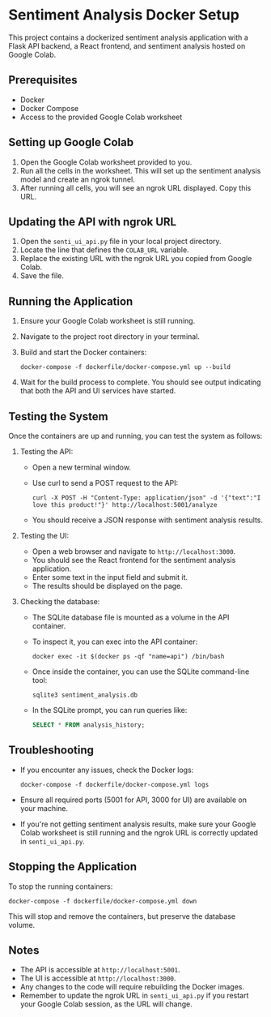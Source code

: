 # Sentiment Analysis Docker Setup

This project contains a dockerized sentiment analysis application with a Flask API backend, a React frontend, and sentiment analysis hosted on Google Colab.

## Prerequisites

- Docker
- Docker Compose
- Access to the provided Google Colab worksheet

## Setting up Google Colab

1. Open the Google Colab worksheet provided to you.
2. Run all the cells in the worksheet. This will set up the sentiment analysis model and create an ngrok tunnel.
3. After running all cells, you will see an ngrok URL displayed. Copy this URL.

## Updating the API with ngrok URL

1. Open the `senti_ui_api.py` file in your local project directory.
2. Locate the line that defines the `COLAB_URL` variable.
3. Replace the existing URL with the ngrok URL you copied from Google Colab.
4. Save the file.

## Running the Application

1. Ensure your Google Colab worksheet is still running.
2. Navigate to the project root directory in your terminal.
3. Build and start the Docker containers:

   ```
   docker-compose -f dockerfile/docker-compose.yml up --build
   ```

4. Wait for the build process to complete. You should see output indicating that both the API and UI services have started.

## Testing the System

Once the containers are up and running, you can test the system as follows:

1. Testing the API:
   - Open a new terminal window.
   - Use curl to send a POST request to the API:

     ```
     curl -X POST -H "Content-Type: application/json" -d '{"text":"I love this product!"}' http://localhost:5001/analyze
     ```

   - You should receive a JSON response with sentiment analysis results.

2. Testing the UI:
   - Open a web browser and navigate to `http://localhost:3000`.
   - You should see the React frontend for the sentiment analysis application.
   - Enter some text in the input field and submit it.
   - The results should be displayed on the page.

3. Checking the database:
   - The SQLite database file is mounted as a volume in the API container.
   - To inspect it, you can exec into the API container:

     ```
     docker exec -it $(docker ps -qf "name=api") /bin/bash
     ```

   - Once inside the container, you can use the SQLite command-line tool:

     ```
     sqlite3 sentiment_analysis.db
     ```

   - In the SQLite prompt, you can run queries like:

     ```sql
     SELECT * FROM analysis_history;
     ```

## Troubleshooting

- If you encounter any issues, check the Docker logs:

  ```
  docker-compose -f dockerfile/docker-compose.yml logs
  ```

- Ensure all required ports (5001 for API, 3000 for UI) are available on your machine.
- If you're not getting sentiment analysis results, make sure your Google Colab worksheet is still running and the ngrok URL is correctly updated in `senti_ui_api.py`.

## Stopping the Application

To stop the running containers:

```
docker-compose -f dockerfile/docker-compose.yml down
```

This will stop and remove the containers, but preserve the database volume.

## Notes

- The API is accessible at `http://localhost:5001`.
- The UI is accessible at `http://localhost:3000`.
- Any changes to the code will require rebuilding the Docker images.
- Remember to update the ngrok URL in `senti_ui_api.py` if you restart your Google Colab session, as the URL will change.